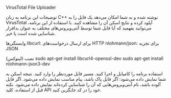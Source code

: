 VirusTotal File Uploader







توضیحات
این برنامه به زبان C++ نوشته شده و به شما امکان می‌دهد یک فایل را به VirusTotal آپلود کرده و نتایج اسکن آن را مشاهده کنید. با استفاده از این برنامه، می‌توانید بفهمید که آیا فایل شما توسط آنتی‌ویروس‌های مختلف به عنوان بدافزار شناسایی شده است یا خیر.

وابستگی‌ها
libcurl: برای ارسال درخواست‌های HTTP
nlohmann/json: برای تجزیه JSON

نصب (لینوکس)
sudo apt-get install libcurl4-openssl-dev
sudo apt-get install nlohmann-json3-dev


استفاده
برنامه را کامپایل و اجرا کنید.
مسیر فایل موردنظر را وارد کنید.
نتیجه اسکن به شما نمایش داده می‌شود:
اگر فایل پاک باشد، پیام مناسب نمایش داده می‌شود.
اگر فایل آلوده باشد، نام آنتی‌ویروس‌هایی که آن را شناسایی کرده‌اند نمایش داده می‌شود.
نکته
قبل از استفاده، کلید API خود را در کد جایگزین کنید.
